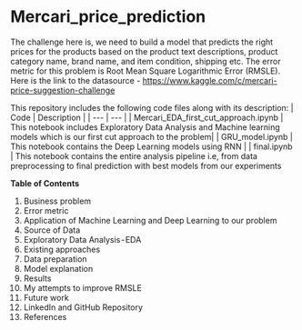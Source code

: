 # Mercari_price_prediction

The challenge here is, we need to build a model that predicts the right prices for the products based on the product text descriptions, product category name, brand name, and item condition, shipping etc. The error metric for this problem is Root Mean Square Logarithmic Error (RMSLE). Here is the link to the datasource - https://www.kaggle.com/c/mercari-price-suggestion-challenge

This repository includes the following code files along with its description:
| Code | Description |
| --- | --- |
| Mercari_EDA_first_cut_approach.ipynb | This notebook includes Exploratory Data Analysis and Machine learning models which is our first cut approach to the problem|
| GRU_model.ipynb | This notebook contains the Deep Learning models using RNN |
| final.ipynb | This notebook contains the entire analysis pipeline i.e, from data preprocessing to final prediction with best models from our experiments

**Table of Contents**
1. Business problem
2. Error metric
3. Application of Machine Learning and Deep Learning to our problem
4. Source of Data
5. Exploratory Data Analysis - EDA
6. Existing approaches
7. Data preparation
8. Model explanation
9. Results
10. My attempts to improve RMSLE
11. Future work
12. LinkedIn and GitHub Repository
13. References
